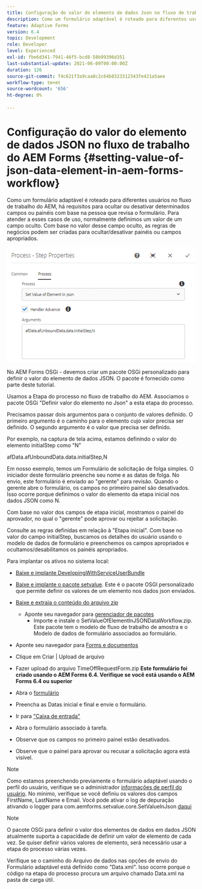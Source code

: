 ```yaml
---
title: Configuração do valor do elemento de dados Json no fluxo de trabalho do AEM Forms
description: Como um formulário adaptável é roteado para diferentes usuários no fluxo de trabalho do AEM, há requisitos para ocultar ou desativar determinados campos ou painéis com base na pessoa que revisa o formulário. Para atender a esses casos de uso, normalmente definimos um valor de um campo oculto. Com base no valor desse campo oculto, as regras de negócios podem ser criadas para ocultar/desativar painéis ou campos apropriados.
feature: Adaptive Forms
version: 6.4
topic: Development
role: Developer
level: Experienced
exl-id: fbe6d341-7941-46f5-bcd8-58b99396d351
last-substantial-update: 2021-06-09T00:00:00Z
duration: 126
source-git-commit: f4c621f3a9caa8c2c64b8323312343fe421a5aee
workflow-type: tm+mt
source-wordcount: '656'
ht-degree: 0%

---
```


# Configuração do valor do elemento de dados JSON no fluxo de trabalho do AEM Forms {#setting-value-of-json-data-element-in-aem-forms-workflow}

Como um formulário adaptável é roteado para diferentes usuários no fluxo de trabalho do AEM, há requisitos para ocultar ou desativar determinados campos ou painéis com base na pessoa que revisa o formulário. Para atender a esses casos de uso, normalmente definimos um valor de um campo oculto. Com base no valor desse campo oculto, as regras de negócios podem ser criadas para ocultar/desativar painéis ou campos apropriados.

![Configuração do valor de um elemento nos dados json](assets/capture-3.gif)

No AEM Forms OSGi - devemos criar um pacote OSGi personalizado para definir o valor do elemento de dados JSON. O pacote é fornecido como parte deste tutorial.

Usamos a Etapa do processo no fluxo de trabalho do AEM. Associamos o pacote OSGi &quot;Definir valor do elemento no Json&quot; a esta etapa do processo.

Precisamos passar dois argumentos para o conjunto de valores definido. O primeiro argumento é o caminho para o elemento cujo valor precisa ser definido. O segundo argumento é o valor que precisa ser definido.

Por exemplo, na captura de tela acima, estamos definindo o valor do elemento initialStep como &quot;N&quot;

afData.afUnboundData.data.initialStep,N

Em nosso exemplo, temos um Formulário de solicitação de folga simples. O iniciador deste formulário preenche seu nome e as datas de folga. No envio, este formulário é enviado ao &quot;gerente&quot; para revisão. Quando o gerente abre o formulário, os campos no primeiro painel são desativados. Isso ocorre porque definimos o valor do elemento da etapa inicial nos dados JSON como N.

Com base no valor dos campos de etapa inicial, mostramos o painel do aprovador, no qual o &quot;gerente&quot; pode aprovar ou rejeitar a solicitação.

Consulte as regras definidas em relação à &quot;Etapa inicial&quot;. Com base no valor do campo initialStep, buscamos os detalhes do usuário usando o modelo de dados de formulário e preenchemos os campos apropriados e ocultamos/desabilitamos os painéis apropriados.

Para implantar os ativos no sistema local:

* [Baixe e implante DevelopingWithServiceUserBundle](/help/forms/assets/common-osgi-bundles/DevelopingWithServiceUser.jar)

* [Baixe e implante o pacote setvalue](/help/forms/assets/common-osgi-bundles/SetValueApp.core-1.0-SNAPSHOT.jar). Este é o pacote OSGI personalizado que permite definir os valores de um elemento nos dados json enviados.

* [Baixe e extraia o conteúdo do arquivo zip](assets/set-value-jsondata.zip)
   * Aponte seu navegador para [gerenciador de pacotes](http://localhost:4502/crx/packmgr/index.jsp)
      * Importe e instale o SetValueOfElementInJSONDataWorkflow.zip. Este pacote tem o modelo de fluxo de trabalho de amostra e o Modelo de dados de formulário associados ao formulário.

* Aponte seu navegador para [Forms e documentos](http://localhost:4502/aem/forms.html/content/dam/formsanddocuments)
* Clique em Criar | Upload de arquivo
* Fazer upload do arquivo TimeOffRequestForm.zip
  **Este formulário foi criado usando o AEM Forms 6.4. Verifique se você está usando o AEM Forms 6.4 ou superior**
* Abra o [formulário](http://localhost:4502/content/dam/formsanddocuments/timeoffrequest/jcr:content?wcmmode=disabled)
* Preencha as Datas inicial e final e envie o formulário.
* Ir para [&quot;Caixa de entrada&quot;](http://localhost:4502/aem/inbox)
* Abra o formulário associado à tarefa.
* Observe que os campos no primeiro painel estão desativados.
* Observe que o painel para aprovar ou recusar a solicitação agora está visível.

>[!NOTE]
>
>Como estamos preenchendo previamente o formulário adaptável usando o perfil do usuário, verifique se o administrador [informações de perfil do usuário](http://localhost:4502/security/users.html). No mínimo, verifique se você definiu os valores dos campos FirstName, LastName e Email.
>Você pode ativar o log de depuração ativando o logger para com.aemforms.setvalue.core.SetValueInJson [daqui](http://localhost:4502/system/console/slinglog)

>[!NOTE]
>
>O pacote OSGi para definir o valor dos elementos de dados em dados JSON atualmente suporta a capacidade de definir um valor de elemento de cada vez. Se quiser definir vários valores de elemento, será necessário usar a etapa do processo várias vezes.
>
>Verifique se o caminho do Arquivo de dados nas opções de envio do Formulário adaptável está definido como &quot;Data.xml&quot;. Isso ocorre porque o código na etapa do processo procura um arquivo chamado Data.xml na pasta de carga útil.
